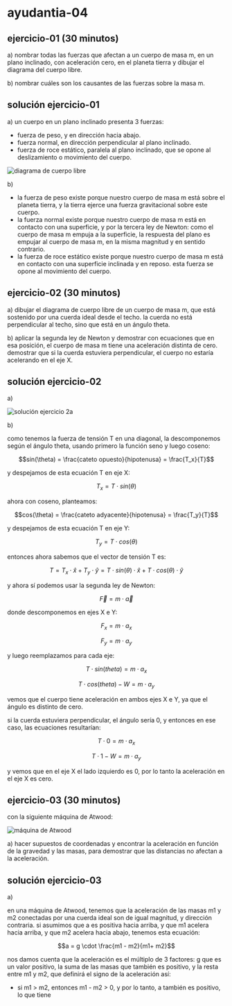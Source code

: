 # ayudantia-04

## ejercicio-01 (30 minutos)

a) nombrar todas las fuerzas que afectan a un cuerpo de masa m, en un plano inclinado, con aceleración cero, en el planeta tierra y dibujar el diagrama del cuerpo libre.

b) nombrar cuáles son los causantes de las fuerzas sobre la masa m.

## solución ejercicio-01

a) un cuerpo en un plano inclinado presenta 3 fuerzas:

- fuerza de peso, y en dirección hacia abajo.
- fuerza normal, en dirección perpendicular al plano inclinado.
- fuerza de roce estático, paralela al plano inclinado, que se opone al deslizamiento o movimiento del cuerpo.

![diagrama de cuerpo libre](./Friction_relative_to_normal_force_fondo_blanco.png)

b)

- la fuerza de peso existe porque nuestro cuerpo de masa m está sobre el planeta tierra, y la tierra ejerce una fuerza gravitacional sobre este cuerpo.
- la fuerza normal existe porque nuestro cuerpo de masa m está en contacto con una superficie, y por la tercera ley de Newton: como el cuerpo de masa m empuja a la superficie, la respuesta del plano es empujar al cuerpo de masa m, en la misma magnitud y en sentido contrario.
- la fuerza de roce estático existe porque nuestro cuerpo de masa m está en contacto con una superficie inclinada y en reposo. esta fuerza se opone al movimiento del cuerpo.

## ejercicio-02 (30 minutos)

a) dibujar el diagrama de cuerpo libre de un cuerpo de masa m, que está sostenido por una cuerda ideal desde el techo. la cuerda no está perpendicular al techo, sino que está en un ángulo theta.

b) aplicar la segunda ley de Newton y demostrar con ecuaciones que en esa posición, el cuerpo de masa m tiene una aceleración distinta de cero. demostrar que si la cuerda estuviera perpendicular, el cuerpo no estaría acelerando en el eje X.

## solución ejercicio-02

a)

![solución ejercicio 2a](./ej02a.jpg)

b)

como tenemos la fuerza de tensión T en una diagonal, la descomponemos según el ángulo theta, usando primero la función seno y luego coseno:

$$sin(\theta) = \frac{cateto opuesto}{hipotenusa} = \frac{T_x}{T}$$

y despejamos de esta ecuación T en eje X:

$$T_x = T \cdot sin(\theta)$$

ahora con coseno, planteamos:

$$cos(\theta) = \frac{cateto adyacente}{hipotenusa} = \frac{T_y}{T}$$

y despejamos de esta ecuación T en eje Y:

$$T_y = T \cdot cos(\theta)$$

entonces ahora sabemos que el vector de tensión T es:

$$T = T_x \cdot \hat{x} + T_y \cdot\hat{y} = T \cdot sin(\theta) \cdot \hat{x} + T \cdot cos(\theta) \cdot \hat{y}$$

y ahora sí podemos usar la segunda ley de Newton:

$$\vec{F} = m \cdot \vec{a}$$

donde descomponemos en ejes X e Y:

$$ F_x = m \cdot a_x$$

$$ F_y = m \cdot a_y$$

y luego reemplazamos para cada eje:

$$ T \cdot sin(theta) = m \cdot a_x$$

$$ T \cdot cos(theta) - W = m \cdot a_y$$

vemos que el cuerpo tiene aceleración en ambos ejes X e Y, ya que el ángulo es distinto de cero.

si la cuerda estuviera perpendicular, el ángulo sería 0, y entonces en ese caso, las ecuaciones resultarían:

$$ T \cdot 0 = m \cdot a_x$$

$$ T \cdot 1 - W = m \cdot a_y$$

y vemos que en el eje X el lado izquierdo es 0, por lo tanto la aceleración en el eje X es cero.

## ejercicio-03 (30 minutos)

con la siguiente máquina de Atwood:

![máquina de Atwood](./Atwood.png)

a) hacer supuestos de coordenadas y encontrar la aceleración en función de la gravedad y las masas, para demostrar que las distancias no afectan a la aceleración.

## solución ejercicio-03

a)

en una máquina de Atwood, tenemos que la aceleración de las masas m1 y m2 conectadas por una cuerda ideal son de igual magnitud, y dirección contraria. si asumimos que a es positiva hacia arriba, y que m1 acelera hacia arriba, y que m2 acelera hacia abajo, tenemos esta ecuación:

$$a = g \cdot \frac{m1 - m2}{m1+ m2}$$

nos damos cuenta que la aceleración es el múltiplo de 3 factores: g que es un valor positivo, la suma de las masas que también es positivo, y la resta entre m1 y m2, que definirá el signo de la aceleración así:

- si m1 > m2, entonces m1 - m2 > 0, y por lo tanto, a también es positivo, lo que tiene
